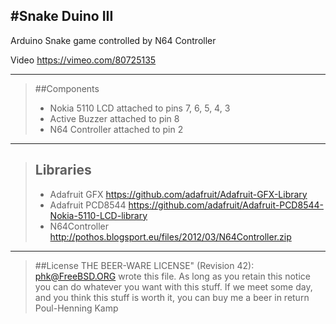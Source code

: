 #Snake Duino III
--------------

Arduino Snake game controlled by N64 Controller

Video https://vimeo.com/80725135


-----------
>##Components
> - Nokia 5110 LCD attached to pins 7, 6, 5, 4, 3
> - Active Buzzer attached to pin 8
> - N64 Controller attached to pin 2

-------------
>## Libraries
> - Adafruit GFX     https://github.com/adafruit/Adafruit-GFX-Library
> - Adafruit PCD8544 https://github.com/adafruit/Adafruit-PCD8544-Nokia-5110-LCD-library
> - N64Controller    http://pothos.blogsport.eu/files/2012/03/N64Controller.zip

--------------

>##License
>THE BEER-WARE LICENSE" (Revision 42):
>[phk@FreeBSD.ORG]() wrote this file. As long as you retain this notice you
>can do whatever you want with this stuff. If we meet some day, and you think
>this stuff is worth it, you can buy me a beer in return Poul-Henning Kamp